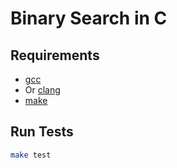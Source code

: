# Binary Search in C

## Requirements

- [gcc](https://gcc.gnu.org/)
- Or [clang](https://clang.llvm.org/)
- [make](https://www.gnu.org/software/make/)

## Run Tests

```bash
make test
```
